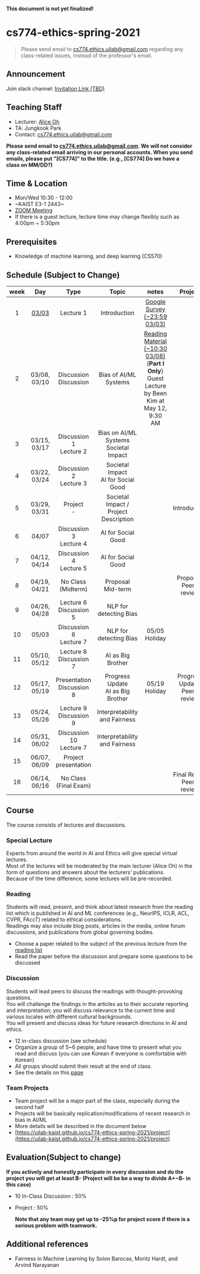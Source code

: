 **This document is not yet finalized!**

# cs774-ethics-spring-2021

> Please send email to cs774.ethics.uilab@gmail.com regarding any class-related issues, instead of the professor's email.

## Announcement
Join slack channel: [Invitation Link (TBD)]()

## Teaching Staff

- Lecturer: [Alice Oh](https://aliceoh9.github.io/)
- TA: Jungkook Park
- Contact: cs774.ethics.uilab@gmail.com

**Please send email to cs774.ethics.uilab@gmail.com. We will not consider any class-related email arriving in our personal accounts. When you send emails, please put "[CS774]" to the title. (e.g., [CS774] Do we have a class on MM/DD?)**

## Time & Location
- Mon/Wed 10:30 - 12:00
- ~KAIST E3-1 2443~
- [ZOOM Meeting](https://kaist.zoom.us/j/86169039980?pwd=VFlWMk5IY0VIbVZ6cTZjU2RYSWUzZz09#success)
- If there is a guest lecture, lecture time may change flexibly such as 4:00pm ~ 5:30pm

## Prerequisites  

- Knowledge of machine learning, and deep learning (CS570)

## Schedule (Subject to Change)

|  week |                    Day                    |                Type             |                      Topic                    |      notes     |           Project          |
|:-----:|:-----------------------------------------:|:-------------------------------:|:---------------------------------------------:|:--------------:|:--------------------------:|
|   1   | [03/03](contents/2021_cs774_lecture1.pdf) | Lecture 1                       | Introduction                                  | [Google Survey (~23:59 03/03)](https://forms.gle/URPwB6ZcpcgZXpMB7) | |
|   2   | 03/08, 03/10                              | Discussion <br/> Discussion     | Bias of AI/ML Systems                         | [Reading Material (~10:30 03/08)](contents/Z_Big_Datas_Disparate_Impacts.pdf) (**Part I Only**) <br> Guest Lecture by Been Kim at May 12, 9:30 AM | |
|   3   | 03/15, 03/17                              | Discussion 1 <br/> Lecture 2    | Bias on AI/ML Systems <br/>   Societal Impact | | |
|   4   | 03/22, 03/24                              | Discussion 2 <br/> Lecture 3    | Societal Impact <br/> AI for Social Good      | | |
|   5   | 03/29, 03/31                              | Project <br/> -                 | Societal Impact / Project Description         | | Introduction |
|   6   | 04/07                              | Discussion 3 <br/> Lecture 4    | AI for Social Good                            | | |
|   7   | 04/12, 04/14                              | Discussion 4 <br/> Lecture 5    | AI for Social Good                            | | |
|   8   | 04/19, 04/21                              | No Class (Midterm)            | Proposal <br/> Mid-term                       | | Proposal, Peer-review |
|   9   | 04/26, 04/28                              | Lecture 6 <br/> Discussion 5    | NLP for detecting Bias                        | | |
|   10  | 05/03                             | Discussion 6 <br/> Lecture 7    | NLP for detecting Bias                        | 05/05 Holiday | |
|   11  | 05/10, 05/12                              | Lecture 8 <br/> Discussion 7    | AI as Big Brother                             | | |
|   12  | 05/17, 05/19                              | Presentation <br/> Discussion 8 | Progress Update <br/> AI as Big Brother       | 05/19 Holiday | Progress Update, Peer-review |
|   13  | 05/24, 05/26                              | Lecture 9 <br/> Discussion 9    | Interpretability and Fairness                 | | |
|   14  | 05/31, 06/02                              | Discussion 10 <br/> Lecture 7   | Interpretability and Fairness                 | | |
|   15  | 06/07, 06/09                              | Project presentation                               |                                               | | |
|   16  | 06/14, 06/16                                         | No Class (Final Exam)                               |                           | | Final Report Peer-review |



## Course

The course consists of lectures and discussions.

### Special Lecture

Experts from around the world in AI and Ethics will give special virtual lectures.  
Most of the lectures will be moderated by the main lecturer (Alice Oh) in the form of questions and answers about the lecturers’ publications.  
Because of the time difference, some lectures will be pre-recorded.  
<!-- Possible lecturers include [Joanna Bryson (Hertie School)](http://www.cs.bath.ac.uk/~jjb/) on the topic of general AI Ethics, [Shakir Mohamed (DeepMind)](https://shakirm.com/) on the topic of diversity and inclusion in AI, [Dirk Hovy(Bocconi University)](http://www.dirkhovy.com) on the topic of Predictive Bias in NLP, [Kyunghyun Cho (New York University)](https://kyunghyuncho.me/), and additional guests will be added. -->

### Reading

Students will read,  present,  and think about latest research from the reading list which is published in AI  and  ML conferences (e.g., NeurIPS, ICLR, ACL, CVPR, FAccT) related to ethical considerations.  
Readings may also include blog posts, articles in the media, online forum discussions, and publications from global governing bodies.

- Choose a paper related to the subject of the previous lecture from the [reading list](https://docs.google.com/document/d/1oL3aBkflgKoGymlpFqhx81fXZrKKOWh0lk2PfPTCdDU/edit?usp=sharing)
- Read the paper before the discussion and prepare some questions to be discussed

### Discussion

Students will lead peers to discuss the readings with thought-provoking questions.   
You will challenge the findings in the articles as to their accurate reporting and interpretation;  you will discuss relevance to the current time and various locales with different cultural backgrounds.  
You will present and discuss ideas for future research directions in AI and ethics.

- 12 in-class discussion (see schedule)
- Organize a group of 5~6 people, and have time to present what you read and discuss (you can use Korean if everyone is comfortable with Korean)
- All groups should submit their result at the end of class.
- See the details on this [page](https://uilab-kaist.github.io/cs774-ethics-spring-2021/discussion)

### Team Projects

- Team project will be a major part of the class, especially during the second half
- Projects will be basically replication/modifications of recent research in bias in AI/ML
- More details will be described in the document below
- [https://uilab-kaist.github.io/cs774-ethics-spring-2021/project](https://uilab-kaist.github.io/cs774-ethics-spring-2021/project)

## Evaluation(Subject to change)

 **If you actively and honestly participate in every discussion and do the project you will get at least B- (Project will be be a way to divide A+~B- in this case)**

* 10 In-Class Discussion : 50%

* Project : 50%
  
    **Note that any team may get up to -25%p for project score if there is a serious problem with teamwork.**


## Additional references

- Fairness in Machine Learning by Solon Barocas, Moritz Hardt, and Arvind Narayanan
